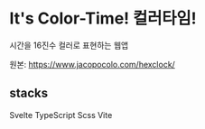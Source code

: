 # It's Color-Time! 컬러타임!

시간을 16진수 컬러로 표현하는 웹앱

원본: <a href="https://www.jacopocolo.com/hexclock/">https://www.jacopocolo.com/hexclock/</a>

## stacks

Svelte
TypeScript
Scss
Vite
